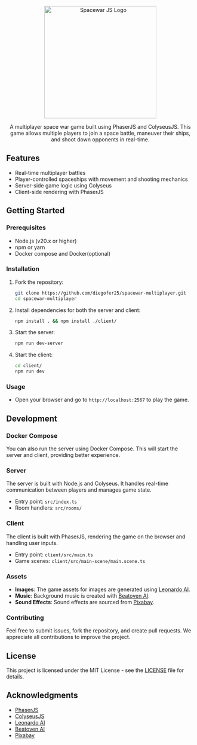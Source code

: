 <p align="center">
  <a href="https://lively-pond-07951410f.5.azurestaticapps.net" target="blank"><img src="https://github.com/diegofer25/spacewar-multiplayer/blob/main/client/src/assets/images/logo.png?raw=true" width="300" alt="Spacewar JS Logo" /></a>
</p>
<p align="center">A multiplayer space war game built using PhaserJS and ColyseusJS. This game allows multiple players to join a space battle, maneuver their ships, and shoot down opponents in real-time.</p>

## Features

-   Real-time multiplayer battles
-   Player-controlled spaceships with movement and shooting mechanics
-   Server-side game logic using Colyseus
-   Client-side rendering with PhaserJS

## Getting Started

### Prerequisites

-   Node.js (v20.x or higher)
-   npm or yarn
-   Docker compose and Docker(optional)

### Installation

1. Fork the repository:

    ```bash
    git clone https://github.com/diegofer25/spacewar-multiplayer.git
    cd spacewar-multiplayer
    ```

2. Install dependencies for both the server and client:

    ```bash
    npm install . && npm install ./client/
    ```

3. Start the server:

    ```bash
    npm run dev-server
    ```

4. Start the client:

    ```bash
    cd client/
    npm run dev
    ```

### Usage

-   Open your browser and go to `http://localhost:2567` to play the game.

## Development

### Docker Compose

You can also run the server using Docker Compose. This will start the server and client, providing better experience.

### Server

The server is built with Node.js and Colyseus. It handles real-time communication between players and manages game state.

-   Entry point: `src/index.ts`
-   Room handlers: `src/rooms/`

### Client

The client is built with PhaserJS, rendering the game on the browser and handling user inputs.

-   Entry point: `client/src/main.ts`
-   Game scenes: `client/src/main-scene/main.scene.ts`

### Assets

-   **Images**: The game assets for images are generated using [Leonardo AI](https://leonardo.ai).
-   **Music**: Background music is created with [Beatoven AI](https://www.beatoven.ai/).
-   **Sound Effects**: Sound effects are sourced from [Pixabay](https://pixabay.com/sound-effects/).

### Contributing

Feel free to submit issues, fork the repository, and create pull requests. We appreciate all contributions to improve the project.

## License

This project is licensed under the MIT License - see the [LICENSE](./LICENSE) file for details.

## Acknowledgments

-   [PhaserJS](https://phaser.io/)
-   [ColyseusJS](https://colyseus.io/)
-   [Leonardo AI](https://leonardo.ai)
-   [Beatoven AI](https://www.beatoven.ai)
-   [Pixabay](https://pixabay.com/sound-effects/)
